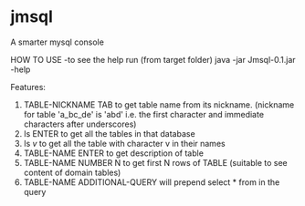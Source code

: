 jmsql
=====

A smarter mysql console

HOW TO USE
-to see the help run (from target folder)
java -jar Jmsql-0.1.jar -help


Features:

1. TABLE-NICKNAME TAB to get table name from its nickname. (nickname for table 'a_bc_de' is 'abd' i.e. the first character and immediate characters after underscores)
2. ls ENTER to get all the tables in that database
3. ls *v* to get all the table with character v in their names
4. TABLE-NAME ENTER  to get description of table
5. TABLE-NAME NUMBER N to get first N rows of TABLE (suitable to see content of domain tables)
6. TABLE-NAME ADDITIONAL-QUERY will prepend select * from in the query
